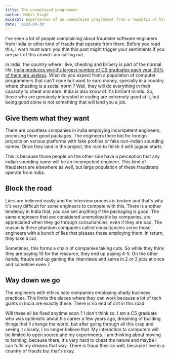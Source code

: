 ```yaml
---
title: The unemployed programmer
author: Mohit Singh
excerpt: Experiences of an unemployed programmer from a republic of broken systems and broken people.
date: '2022-09-30'
---
```


I've seen a lot of people complaining about fraudster software engineers from India or other kind of frauds that operate from there. Before you read this, I warn must warn you that this post might trigger your sentiments if you are part of this crowd I am calling out.

In India, the country where I live, cheating and bribery is part of the normal life. [India produces world's largest number of CS graduates each year, 90% of them are useless][1]. What do you expect from a population of computer programmers that can't code but want to earn money, specially in a country where cheating is a social norm ? Well, they will do everything in their capacity to cheat and earn. India is also know of it's brilliant minds. So, those who are genuinely interested in coding are extremely good at it, but being good alone is not something that will land you a job.

## Give them what they want

There are countless companies in india employing incompetent engineers, promising them good packages. The engineers there bid for foreign projects on various platforms with fake profiles or fake non-indian sounding names. Once they land in the project, the race to finish it with jugaad starts.

This is because those people on the other side have a perception that any indian sounding name will be an incompetent engineer. This kind of fraudsters are elsewhere as well, but large population of these fraudsters operate from India.

## Block the road

Liers are believed easily and the interview process is broken and that's why it's very difficult for some engineers to compete with this. There is another tendency in India that, you can sell anything if the packaging is good. The same engineers that are considered unemployable by companies, are appreciated when they go through consultancies, even if they are bad. The reason is these phantom companies called consultancies serve those engineers with a bunch of lies that pleases those employing them. In return, they take a cut.

Sometimes, this forms a chain of companies taking cuts. So while they think they are paying 10 for the resource, they end up paying 4-5. On the other hands, frauds end up gaming the interviews and serve in 2 or 3 jobs at once and sometime even 7.

## Way down we go

The engineers with ethics hate companies employing shady business practices. This limits the places where they can work because a lot of tech giants in India are exactly these. There is no end of dirt in this road.

Will these all be fixed anytime soon ? I don't think so. I am a CS graduate who was optimistic about his career a few years ago, dreaming of building things that'll change the world, but after going through all this crap and seeing it closely, I no longer believe that. My interaction to computers will be limited to open source and my experiments. I am thinking about moving to farming, because there, it's very hard to cheat the nature and maybe I can fulfil my dreams that way. There is fraud their as well, because I live in a country of frauds but that's okay.

[1]: https://www.telegraphindia.com/education/computer-science-skill-wake-up-call-in-study/cid/1687124
